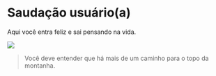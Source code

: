# Saudação **usuário(a)** 
 Aqui você entra feliz e sai pensando na vida.

![](https://media1.tenor.com/m/00DZ_hEb238AAAAd/musashi.gif)

>Você deve entender que há mais de um caminho para o topo da montanha.
